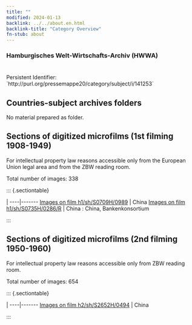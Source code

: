 ```yaml
---
title: ""
modified: 2024-01-13
backlink: ../../about.en.html
backlink-title: "Category Overview"
fn-stub: about
---
```


### Hamburgisches Welt-Wirtschafts-Archiv (HWWA)

# 

<div class="hint">Persistent Identifier: `http://purl.org/pressemappe20/category/subject/i/141253`</div>







## Countries-subject archives folders





No material prepared as folder.



<a id="filmsections" />

## Sections of digitized microfilms (1st filming 1908-1949)

<p>For intellectual property law reasons accessible only from the European Union legal area and from the ZBW reading room.</p>



<p>Total number of images: 338</p>




::: {.sectiontable}

 | 
----|-------
<a class="btn" href="https://pm20.zbw.eu/film/h1/sh/S0709H/0989" rel="nofollow">Images on film h1/sh/S0709H/0989</a> | China
<a class="btn" href="https://pm20.zbw.eu/film/h1/sh/S0735H/0286/R" rel="nofollow">Images on film h1/sh/S0735H/0286/R</a> | China : China, Bankenkonsortium


:::




## Sections of digitized microfilms (2nd filming 1950-1960)

<p>For intellectual property law reasons accessible only from ZBW reading room.</p>



<p>Total number of images: 654</p>




::: {.sectiontable}

 | 
----|-------
<a class="btn" href="https://pm20.zbw.eu/film/h2/sh/S2652H/0494" rel="nofollow">Images on film h2/sh/S2652H/0494</a> | China


:::
















